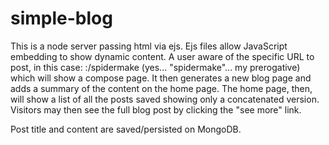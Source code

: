 # simple-blog

This is a node server passing html via ejs.  Ejs files allow JavaScript embedding to show dynamic content.  A user aware of the specific URL to post, in this case: <hostname>:<port>/spidermake (yes... "spidermake"... my prerogative) which will show a compose page.  It then generates a new blog page and adds a summary of the content on the home page.  The home page, then, will show a list of all the posts saved showing only a concatenated version.  Visitors may then see the full blog post by clicking the "see more" link.
  
Post title and content are saved/persisted on MongoDB.

